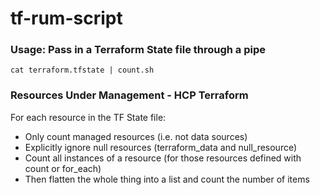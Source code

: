 # tf-rum-script

### Usage: Pass in a Terraform State file through a pipe

```cat terraform.tfstate | count.sh```

### Resources Under Management - HCP Terraform 

For each resource in the TF State file:
- Only count managed resources (i.e. not data sources)
- Explicitly ignore null resources (terraform_data and null_resource)
- Count all instances of a resource (for those resources defined with count or for_each)
- Then flatten the whole thing into a list and count the number of items
